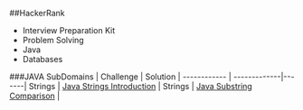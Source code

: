  ##HackerRank
 - Interview Preparation Kit
 - Problem Solving
 - Java
 - Databases
 
 ###JAVA
 SubDomains | Challenge | Solution |
 ------------ | -------------|-------|
 Strings  | [Java Strings Introduction](https://www.hackerrank.com/challenges/java-strings-introduction/problem) | 
 Strings | [Java Substring Comparison](https://www.hackerrank.com/challenges/java-string-compare/problem) | 
 